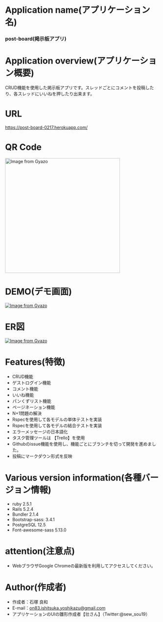 # Application name(アプリケーション名)
### post-board(掲示板アプリ)
  
# Application overview(アプリケーション概要)
CRUD機能を使用した掲示板アプリです。スレッドごとにコメントを投稿したり、各スレッドにいいねを押したり出来ます。

# URL
https://post-board-0217.herokuapp.com/

# QR Code
<a href="https://gyazo.com/6df50cd2a3706f6b14dfcd8663db10cf"><img src="https://i.gyazo.com/6df50cd2a3706f6b14dfcd8663db10cf.png" alt="Image from Gyazo" width="375"/></a>

# DEMO(デモ画面)
[![Image from Gyazo](https://i.gyazo.com/5c3ca9071cddd90c34dbfb936fd2cfa3.gif)](https://gyazo.com/5c3ca9071cddd90c34dbfb936fd2cfa3)


# ER図

[![Image from Gyazo](https://i.gyazo.com/248a6c7da02ecbc278f778c84eb89235.png)](https://gyazo.com/248a6c7da02ecbc278f778c84eb89235)

# Features(特徴)
 
- CRUD機能
- ゲストログイン機能
- コメント機能
- いいね機能
- パンくずリスト機能
- ページネーション機能
- N+1問題の解決
- Rspecを使用して各モデルの単体テストを実装
- Rspecを使用して各モデルの結合テストを実装
- エラーメッセージの日本語化
- タスク管理ツールは 【Trello】を使用
- Githubのissue機能を使用し、機能ごとにブランチを切って開発を進めました。
- 投稿にマークダウン形式を反映



# Various version information(各種バージョン情報)
  
- ruby 2.5.1
- Rails 5.2.4
- Bundler 2.1.4
- Bootstrap-sass: 3.4.1
- PostgreSQL 12.5
- Font-awesome-sass 5.13.0

 
# attention(注意点)
 
- WebブラウザGoogle Chromeの最新版を利用してアクセスしてください。
 
# Author(作成者)
  
* 作成者：石塚 良和
* E-mail：on83.ishitsuka.yoshikazu@gmail.com
* アプリケーションのUIの雛形作成者【壮さん】（Twitter:@sew_sou19）
